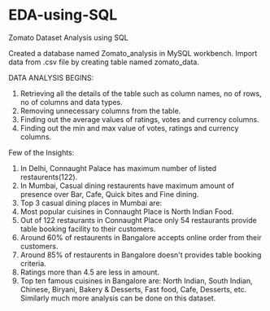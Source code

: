 # EDA-using-SQL
Zomato Dataset Analysis using SQL

Created a database named Zomato_analysis in MySQL workbench.
Import data from .csv file by creating table named zomato_data.

DATA ANALYSIS BEGINS:</p>
1. Retrieving all the details of the table such as column names, no of rows, no of columns and data types.
2. Removing unnecessary columns from the table.
3. Finding out the average values of ratings, votes and currency columns.
4. Finding out the min and max value of votes, ratings and currency columns.


Few of the Insights:
1. In Delhi, Connaught Palace has maximum number of listed restaurents(122).
2. In Mumbai, Casual dining restaurents have maximum amount of presence over Bar, Cafe, Quick bites and Fine dining.
3. Top 3 casual dining places in Mumbai are: 
4. Most popular cuisines in Connaught Place is North Indian Food.
5. Out of 122 restaurants in Connaught Place only 54 restaurants provide table booking facility to their customers.
6. Around 60% of restaurents in Bangalore accepts online order from their customers.
7. Around 85% of restaurents in Bangalore doesn't provides table booking criteria.
8. Ratings more than 4.5 are less in amount.
9. Top ten famous cuisines in Bangalore are: North Indian, South Indian, Chinese, Biryani, Bakery & Desserts, Fast food, Cafe, Desserts, etc.
Similarly much more analysis can be done on this dataset.
